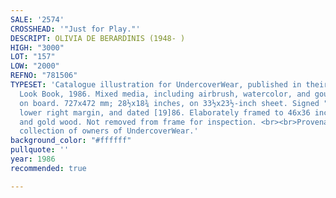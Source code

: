 ```yaml
---
SALE: '2574'
CROSSHEAD: '"Just for Play."'
DESCRIPT: OLIVIA DE BERARDINIS (1948- )
HIGH: "3000"
LOT: "157"
LOW: "2000"
REFNO: "781506"
TYPESET: 'Catalogue illustration for UndercoverWear, published in their Holiday Lingerie
  Look Book, 1986. Mixed media, including airbrush, watercolor, and gouache, presumably
  on board. 727x472 mm; 28½x18¾ inches, on 33½x23½-inch sheet. Signed "Olivia" in
  lower right margin, and dated [19]86. Elaborately framed to 46x36 inches in plexiglass
  and gold wood. Not removed from frame for inspection. <br><br>Provenance: Private
  collection of owners of UndercoverWear.'
background_color: "#ffffff"
pullquote: ''
year: 1986
recommended: true

---
```

